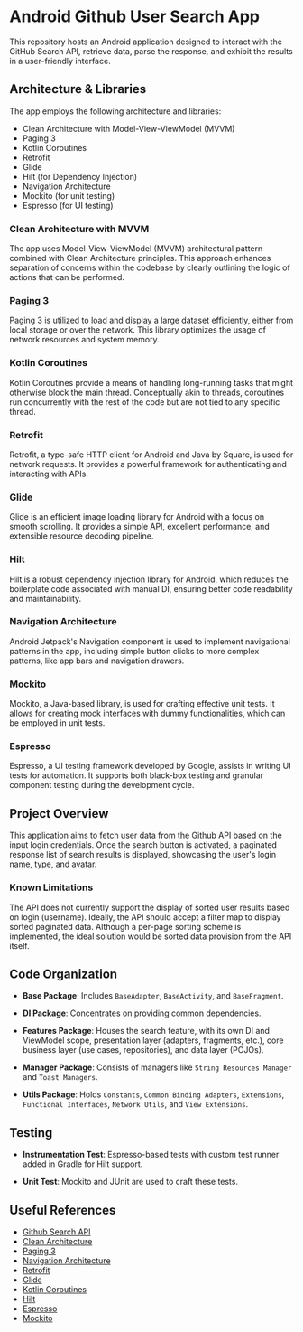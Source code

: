 # Android Github User Search App

This repository hosts an Android application designed to interact with the GitHub Search API, retrieve data, parse the response, and exhibit the results in a user-friendly interface.

## Architecture & Libraries

The app employs the following architecture and libraries:

- Clean Architecture with Model-View-ViewModel (MVVM)
- Paging 3
- Kotlin Coroutines
- Retrofit
- Glide
- Hilt (for Dependency Injection)
- Navigation Architecture
- Mockito (for unit testing)
- Espresso (for UI testing)

### Clean Architecture with MVVM

The app uses Model-View-ViewModel (MVVM) architectural pattern combined with Clean Architecture principles. This approach enhances separation of concerns within the codebase by clearly outlining the logic of actions that can be performed.

### Paging 3

Paging 3 is utilized to load and display a large dataset efficiently, either from local storage or over the network. This library optimizes the usage of network resources and system memory.

### Kotlin Coroutines

Kotlin Coroutines provide a means of handling long-running tasks that might otherwise block the main thread. Conceptually akin to threads, coroutines run concurrently with the rest of the code but are not tied to any specific thread.

### Retrofit

Retrofit, a type-safe HTTP client for Android and Java by Square, is used for network requests. It provides a powerful framework for authenticating and interacting with APIs.

### Glide

Glide is an efficient image loading library for Android with a focus on smooth scrolling. It provides a simple API, excellent performance, and extensible resource decoding pipeline.

### Hilt

Hilt is a robust dependency injection library for Android, which reduces the boilerplate code associated with manual DI, ensuring better code readability and maintainability.

### Navigation Architecture

Android Jetpack's Navigation component is used to implement navigational patterns in the app, including simple button clicks to more complex patterns, like app bars and navigation drawers.

### Mockito

Mockito, a Java-based library, is used for crafting effective unit tests. It allows for creating mock interfaces with dummy functionalities, which can be employed in unit tests.

### Espresso

Espresso, a UI testing framework developed by Google, assists in writing UI tests for automation. It supports both black-box testing and granular component testing during the development cycle.

## Project Overview

This application aims to fetch user data from the Github API based on the input login credentials. Once the search button is activated, a paginated response list of search results is displayed, showcasing the user's login name, type, and avatar.

### Known Limitations

The API does not currently support the display of sorted user results based on login (username). Ideally, the API should accept a filter map to display sorted paginated data. Although a per-page sorting scheme is implemented, the ideal solution would be sorted data provision from the API itself.

## Code Organization

- **Base Package**: Includes `BaseAdapter`, `BaseActivity`, and `BaseFragment`.

- **DI Package**: Concentrates on providing common dependencies.

- **Features Package**: Houses the search feature, with its own DI and ViewModel scope, presentation layer (adapters, fragments, etc.), core business layer (use cases, repositories), and data layer (POJOs).

- **Manager Package**: Consists of managers like `String Resources Manager` and `Toast Managers`.

- **Utils Package**: Holds `Constants`, `Common Binding Adapters`, `Extensions`, `Functional Interfaces`, `Network Utils`, and `View Extensions`.

## Testing

- **Instrumentation Test**: Espresso-based tests with custom test runner added in Gradle for Hilt support.

- **Unit Test**: Mockito and JUnit are used to craft these tests.

## Useful References

- [Github Search API](https://docs.github.com/en/rest/search#search-users)
- [Clean Architecture](https://www.raywenderlich.com/3595916-clean-architecture-tutorial-for-android-getting-started)
- [Paging 3](https://developer.android.com/topic/libraries/architecture/paging/v3-overview)
- [Navigation Architecture](https://developer.android.com/guide/navigation?gclid=Cj0KCQjw39uYBhCLARIsAD_SzMQ68QSMYOBZ6CiC0X6MRuwaraiASCozhRg4LWNTJbWgcqmFySFQECgaAu7CEALw_wcB&gclsrc=aw.ds)
- [Retrofit](https://square.github.io/retrofit/)
- [Glide](https://bumptech.github.io/glide/)
- [Kotlin Coroutines](https://developer.android.com/kotlin/coroutines)
- [Hilt](https://developer.android.com/training/dependency-injection/hilt-android)
- [Espresso](https://developer.android.com/training/testing/espresso)
- [Mockito](https://site.mockito.org/)
